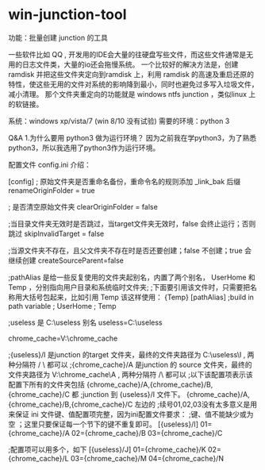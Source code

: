 # win-junction-tool
功能：批量创建 junction 的工具

一些软件比如 QQ , 开发用的IDE会大量的往硬盘写些文件，而这些文件通常是无用的日志文件类，大量的io还会拖慢系统。
一个比较好的解决方法是，创建 ramdisk 并把这些文件夹定向到ramdisk 上，利用 ramdisk 的高速及重启还原的特性，使这些无用的文件对系统的影响降到最小，同时也避免过多写入垃圾文件，减小清理。
那个文件夹重定向的功能就是 windows ntfs junction ，类似linux 上的软链接。

系统：windows xp/vista/7 (win 8/10 没有试验)
需要的环境：python 3

Q&A
1.为什么要用 python3 做为运行环境？
  因为之前我在学python3，为了熟悉python3，所以我选用了python3作为运行环境。
  
配置文件 config.ini 介绍：

[config]
; 原始文件夹是否重命名备份，重命令名的规则添加 _link_bak 后缀
renameOriginFolder = true

; 是否清空原始文件夹
clearOriginFolder = false

;当目录文件夹无效时是否跳过，当target文件夹无效时，false 会终止运行；否则跳过
skipInvalidTarget = false

;当源文件夹不存在，且父文件夹不存在时是否还要创建；false 不创建；true 会继续创建
createSourceParent=false

;pathAlias 是给一些反复使用的文件夹起别名，内置了两个别名， UserHome 和 Temp ，分别指向用户目录和系统临时文件夹;
;下面要引用该文件时，只需要把名称用大括号包起来，比如引用 Temp 该这样使用： {Temp}
[pathAlias]
;build in path variable 
; UserHome
; Temp

;useless 是  C:\useless 别名
useless=C:\useless

chrome_cache=V:\chrome_cache

;{useless}/I 是junction 的target 文件夹，最终的文件夹路径为 C:\useless\I , 两种分隔符 / \ 都可以 
;{chrome_cache}/A   是junction 的 source 文件夹，最终的文件夹路径为 V:\chrome_cache\A , 两种分隔符 /\ 都可以 
;以下该配置项表示该配置下所有的文件夹包括 {chrome_cache}/A,{chrome_cache}/B,{chrome_cache}/C 都 
;junction 到 {useless}/I 文件下。  {chrome_cache}/A,{chrome_cache}/B,{chrome_cache}/C 左边的
;续号01,02,03没有太多意义是用来保证 ini 文件键、值配置项完整，因为ini配置文件要求：
;键、值不能缺少或为空 ；这里只要保证每一个节下的键不重复即可。
[{useless}/I]
01={chrome_cache}/A
02={chrome_cache}/B
03={chrome_cache}/C

;配置项可以用多个，如下
[{useless}/J]
01={chrome_cache}/K
02={chrome_cache}/L
03={chrome_cache}/M
04={chrome_cache}/N

